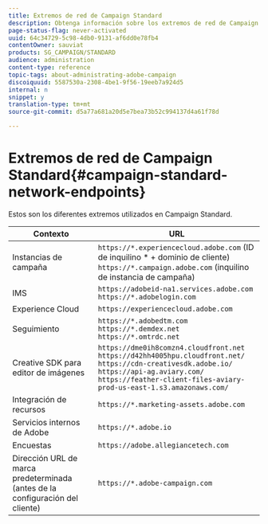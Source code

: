```yaml
---
title: Extremos de red de Campaign Standard
description: Obtenga información sobre los extremos de red de Campaign Standard.
page-status-flag: never-activated
uuid: 64c34729-5c98-4db0-9131-af6dd0e78fb4
contentOwner: sauviat
products: SG_CAMPAIGN/STANDARD
audience: administration
content-type: reference
topic-tags: about-administrating-adobe-campaign
discoiquuid: 5587530a-2308-4be1-9f56-19eeb7a924d5
internal: n
snippet: y
translation-type: tm+mt
source-git-commit: d5a77a681a20d5e7bea73b52c994137d4a61f78d

---
```



# Extremos de red de Campaign Standard{#campaign-standard-network-endpoints}

Estos son los diferentes extremos utilizados en Campaign Standard.

| Contexto | URL |
|--- |--- |
| Instancias de campaña | `https://*.experiencecloud.adobe.com` (ID de inquilino * + dominio de cliente)<br>`https://*.campaign.adobe.com` (inquilino de instancia de campaña) |
| IMS | `https://adobeid-na1.services.adobe.com`<br>`https://*.adobelogin.com` |
| Experience Cloud | `https://experiencecloud.adobe.com` |
| Seguimiento | `https://*.adobedtm.com`<br>`https://*.demdex.net`<br>`https://*.omtrdc.net` |
| Creative SDK para editor de imágenes | `https://dme0ih8comzn4.cloudfront.net`<br>`https://d42hh4005hpu.cloudfront.net/`<br>`https://cdn-creativesdk.adobe.io/`<br>`https://api-ag.aviary.com/`<br>`https://feather-client-files-aviary-prod-us-east-1.s3.amazonaws.com/` |
| Integración de recursos | `https://*.marketing-assets.adobe.com` |
| Servicios internos de Adobe | `https://*.adobe.io` |
| Encuestas | `https://adobe.allegiancetech.com` |
| Dirección URL de marca predeterminada (antes de la configuración del cliente) | `https://*.adobe-campaign.com` |

